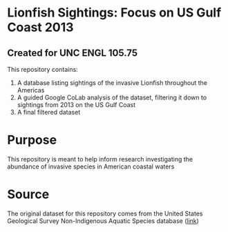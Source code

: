 # Lionfish Sightings: Focus on US Gulf Coast 2013
## Created for UNC ENGL 105.75
This repository contains:
1. A database listing sightings of the invasive Lionfish throughout the Americas
2. A guided Google CoLab analysis of the dataset, filtering it down to sightings from 2013 on the US Gulf Coast
3. A final filtered dataset

# Purpose
This repository is meant to help inform research investigating the abundance of invasive species in American coastal waters
# Source
The original dataset for this repository comes from the United States Geological Survey Non-Indigenous Aquatic Species database ([link](https://nas.er.usgs.gov/queries/CollectionInfo.aspx?SpeciesID=963))

